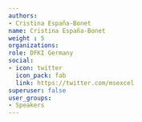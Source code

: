 ```yaml
---
authors:
- Cristina España-Bonet 
name: Cristina España-Bonet 
weight : 5
organizations:
role: DFKI Germany
social:
- icon: twitter
  icon_pack: fab
  link: https://twitter.com/msexcel
superuser: false
user_groups:
- Speakers
---
```



